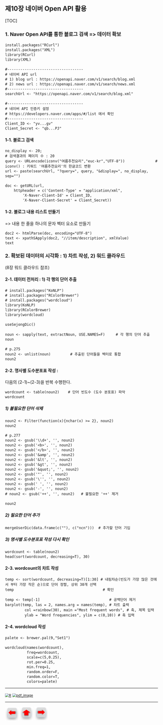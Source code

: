 ## 제10장 네이버 Open API 활용



[TOC]

### 1. Naver Open API를 통한 블로그 검색 => 데이터 확보

```{r}
install.packages("RCurl")
install.packages("XML")
library(RCurl)
library(XML)

#-----------------------------------
# 네이버 API url
# 1) blog url : https://openapi.naver.com/v1/search/blog.xml
# 2) news url : https://openapi.naver.com/v1/search/news.xml
#-----------------------------------
searchUrl <- "https://openapi.naver.com/v1/search/blog.xml"

#-----------------------------------
# 네이버 API 인증키 설정
# https://developers.naver.com/apps/#/list 에서 확인
#-----------------------------------
Client_ID <- "yv...gv"      
Client_Secret <- "qb...PJ"
```

#### 1-1. 블로그 검색 

```{r}
no_display <- 20;                                                     # 검색결과의 페이지 수 : 20
query <- URLencode(iconv("여름추천요리","euc-kr","UTF-8"))              # iconv() : 키워드 '여름추천요리'의 한글코드 변환
url <- paste(searchUrl, "?query=", query, "&display=", no_display, sep="")

doc <- getURL(url, 
    httpheader = c('Content-Type' = "application/xml",
        'X-Naver-Client-Id' = Client_ID,
        'X-Naver-Client-Secret' = Client_Secret))
```


#### 1-2. 블로그 내용 리스트 만들기 
=> 내용 한 줄을 하나의 문자 벡터 요소로 만들기
```{r}
doc2 <- htmlParse(doc, encoding="UTF-8")
text <- xpathSApply(doc2, "//item/description", xmlValue) 
text
```



### 2. 확보된 데이터의 시각화 : 1) 차트 작성, 2) 워드 클라우드

(8장 워드 클라우드 참조)


#### 2-1. 데이터 전처리 : 1) 각 행의 단어 추출

```{r}
# install.packages("KoNLP")
# install.packages("RColorBrewer")
# install.packages("wordcloud")
library(KoNLP)
library(RColorBrewer)   
library(wordcloud)

useSejongDic() 

noun <- sapply(text, extractNoun, USE.NAMES=F)     # 각 행의 단어 추출
noun   

# p.275
noun2 <- unlist(noun)         # 추출된 단어들을 벡터로 통합
noun2
```


#### 2-2. 명사별 도수분포표 작성 : 
다음의 (2-1)~(2-3)을 반복 수행한다.

```{r}
wordcount <- table(noun2)    # 단어 빈도수 (도수 분포표) 파악
wordcount   
```


##### 1) 불필요한 단어 삭제

```{r}
noun2 <- Filter(function(x){nchar(x) >= 2}, noun2)
noun2  

# p.277
noun2 <- gsub('\\d+', '', noun2)
noun2 <- gsub('<b>', '', noun2)
noun2 <- gsub('</b>', '', noun2)
noun2 <- gsub('&amp', '', noun2)
noun2 <- gsub('&lt', '', noun2)
noun2 <- gsub('&gt', '', noun2)
noun2 <- gsub('&quot;', '', noun2)
noun2 <- gsub('"', '', noun2)
noun2 <- gsub('\'', '', noun2)
noun2 <- gsub(' ', '', noun2)
noun2 <- gsub('-', '', noun2)
# noun2 <- gsub('++', '', noun2)   # 불필요한 '++' 제거

noun2
```


##### 2) 필요한 단어 추가

```{r}
mergeUserDic(data.frame(c(""), c("ncn")))  # 추가할 단어 기입
```


##### 3) 명사별 도수분포표 작성 다시 확인

```{r}
wordcount <- table(noun2)
head(sort(wordcount, decreasing=T), 30)
```



#### 2-3. wordcount의 차트 작성

```{r}
temp <- sort(wordcount, decreasing=T)[1:30] # 내림차순(빈도가 가장 많은 것에서 부터 가장 작은 순)으로 단어 정렬, 상위 30개 선택
temp                                         # 확인

temp <- temp[-1]                                # 공백단어 제거
barplot(temp, las = 2, names.arg = names(temp), # 차트 출력    
         col =rainbow(30), main ="Most frequent words", # 축, 제목 입력       
         ylab = "Word frequencies", ylim = c(0,10)) # 축 입력
```



#### 2-4. wordcloud 작성

```{r}
palete <- brewer.pal(9,"Set1") 

wordcloud(names(wordcount), 
          freq=wordcount, 
          scale=c(5,0.25), 
          rot.per=0.25, 
          min.freq=1, 
          random.order=F,  
          random.color=T, 
          colors=palete)
```





------

[<img src="https://misdb.github.io/R/R-for-BigData-Analysis/images/R.png" alt="R" style="zoom:80%;" />](https://misdb.github.io/R/R-for-BigData-Analysis/source/ch_10_Using_Naver_Open_API.R) [<img src="https://misdb.github.io/R/R-for-BigData-Analysis/images/pdf_image.png" alt="pdf_image" style="zoom:80%;" />](https://misdb.github.io/R/R-for-BigData-Analysis/pdf/ch_10_Using_Naver_Open_API.pdf)

------

[<img src="images/l-arrow.png" alt="l-arrow" style="zoom:67%;" />](ch_9_Bus_Route_of_Daejeon.html)    [<img src="images/home-arrow.png" alt="home-arrow" style="zoom:67%;" />](index.html)    [<img src="images/r-arrow.png" alt="r-arrow" style="zoom:67%;" />](ch_10_corpus_using_TM_Package.html)

